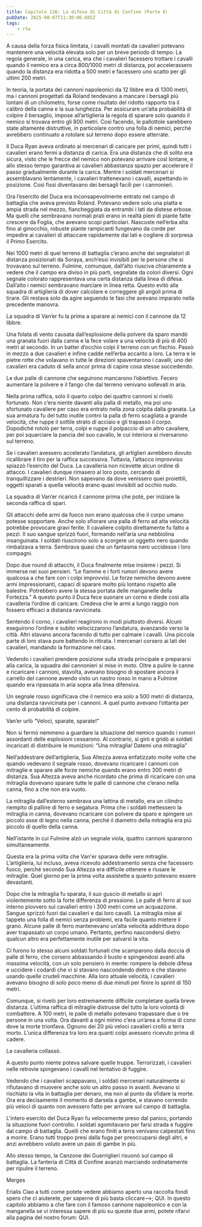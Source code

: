 ```yaml
---
title: Capitolo 116: La difesa di Città di Confine (Parte Ⅱ)
pubDate: 2025-08-07T11:30:06.685Z
tags:
    - rtw
---
```











A causa della forza fisica limitata, i cavalli montati da cavalieri potevano mantenere una velocità elevata solo per un breve periodo di tempo. La regola generale, in una carica, era che i cavalieri facessero trottare i cavalli quando il nemico era a circa 800/1000 metri di distanza, poi accelerassero quando la distanza era ridotta a 500 metri e facessero uno scatto per gli ultimi 200 metri.


In teoria, la portata dei cannoni napoleonici da 12 libbre era di 1300 metri, ma i cannoni progettati da Roland tendevano a mancare i bersagli più lontani di un chilometro, forse come risultato del ridotto rapporto tra il calibro della canna e la sua lunghezza. Per assicurare un’alta probabilità di colpire il bersaglio, impose all’artiglieria la regola di sparare solo quando il nemico si trovava entro gli 800 metri. Così facendo, le pallottole sarebbero state altamente distruttive, in particolare contro una folla di nemici, perché avrebbero continuato a rotolare sul terreno dopo essere atterrate.


Il Duca Ryan aveva ordinato ai mercenari di caricare per primi, quindi tutti i cavalieri erano fermi a distanza di carica. Era una distanza che di solito era sicura, visto che le frecce del nemico non potevano arrivare così lontane, e allo stesso tempo garantiva ai cavalieri abbastanza spazio per accelerare il passo gradualmente durante la carica. Mentre i soldati mercenari si assemblavano lentamente, i cavalieri trattenevano i cavalli, aspettando in posizione. Così fissi diventavano dei bersagli facili per i cannonieri.


Ora l’esercito del Duca era inconsapevolmente entrato nel campo di battaglia che aveva previsto Roland. Potevano vedere solo una piatta e ampia strada nel mezzo, fiancheggiata da entrambi i lati da distese erbose. Ma quelli che sembravano normali prati erano in realtà pieni di piante fatte crescere da Foglia, che avevano scopi particolari. Nascoste nell’erba alta fino al ginocchio, robuste piante rampicanti fungevano da corde per impedire ai cavalieri di attaccare rapidamente dai lati e cogliere di sorpresa il Primo Esercito.


Nei 1000 metri di quel terreno di battaglia c’erano anche dei segnalatori di distanza posizionati da Soraya, anch’essi invisibili per le persone che si trovavano sul terreno. Fulmine, comunque, dall’alto riusciva chiaramente a vedere che il campo era diviso in più parti, segnalate da colori diversi. Ogni segnale colorato rappresentava una certa distanza dalla linea di difesa. Dall’alto i nemici sembravano marciare in linea retta. Questo evitò alla squadra di artiglieria di dover calcolare e correggere gli angoli prima di tirare. Gli restava solo da agire seguendo le fasi che avevano imparato nella precedente manovra.


La squadra di Van’er fu la prima a sparare ai nemici con il cannone da 12 libbre.


Una folata di vento causata dall’esplosione della polvere da sparo mandò una granata fuori dalla canna e la fece volare a una velocità di più di 400 metri al secondo. In un batter d’occhio colpì il terreno con un fischio. Passò in mezzo a due cavalieri e infine cadde nell’erba accanto a loro. La terra e le pietre rotte che volavano in tutte le direzioni spaventarono i cavalli; uno dei cavalieri era caduto di sella ancor prima di capire cosa stesse succedendo.


Le due palle di cannone che seguirono mancarono l’obiettivo. Fecero aumentare la polvere e il fango che dal terreno venivano sollevati in aria.


Nella prima raffica, solo il quarto colpo dei quattro cannoni si rivelò fortunato. Non c’era niente davanti alla palla di metallo, ma poi uno sfortunato cavaliere per caso era entrato nella zona colpita dalla granata. La sua armatura fu del tutto inutile contro la palla di ferro scagliata a grande velocità, che ruppe il sottile strato di acciaio e gli trapassò il corpo. Dopodiché rotolò per terra, colpì e ruppe il polpaccio di un altro cavaliere, per poi squarciare la pancia del suo cavallo, le cui interiora si riversarono sul terreno.


Se i cavalieri avessero accelerato l’andatura, gli artiglieri avrebbero dovuto ricalibrare il tiro per la raffica successiva. Tuttavia, l’attacco improvviso spiazzò l’esercito del Duca. La cavalleria non ricevette alcun ordine di attacco. I cavalieri dunque rimasero al loro posto, cercando di tranquillizzare i destrieri. Non sapevano da dove venissero quei proiettili, oggetti sparati a quella velocità erano quasi invisibili ad occhio nudo.


La squadra di Van’er ricaricò il cannone prima che poté, per iniziare la seconda raffica di spari.


Gli attacchi delle armi da fuoco non erano qualcosa che il corpo umano potesse sopportare. Anche solo sfiorare una palla di ferro ad alta velocità potrebbe provocare gravi ferite. Il cavaliere colpito direttamente fu fatto a pezzi. Il suo sangue sprizzò fuori, formando nell’aria una nebbiolina insanguinata. I soldati riuscirono solo a scorgere un oggetto nero quando rimbalzava a terra. Sembrava quasi che un fantasma nero uccidesse i loro compagni.


Dopo due round di attacchi, il Duca finalmente mise insieme i pezzi. Si immerse nei suoi pensieri. “Le fiamme e i forti rumori devono avere qualcosa a che fare con i colpi improvvisi. Le forze nemiche devono avere armi impressionanti, capaci di sparare molto più lontano rispetto alle balestre. Potrebbero avere la stessa portata delle manganelle della Fortezza.” A questo punto il Duca fece suonare un corno e diede così alla cavalleria l’ordine di caricare. Credeva che le armi a lungo raggio non fossero efficaci a distanza ravvicinata.


Sentendo il corno, i cavalieri reagirono in modi piuttosto diversi. Alcuni eseguirono l’ordine e subito velocizzarono l’andatura, avanzando verso la città. Altri stavano ancora facendo di tutto per calmare i cavalli. Una piccola parte di loro stava pure battendo in ritirata. I mercenari corsero ai lati dei cavalieri, mandando la formazione nel caos.


Vedendo i cavalieri prendere posizione sulla strada principale e prepararsi alla carica, la squadra dei cannonieri si mise in moto. Oltre a pulire le canne e ricaricare i cannoni, stavolta, avevano bisogno di spostare ancora il carrello del cannone avendo visto un nastro rosso in mano a Fulmine quando era ripassata in aria sopra alla linea difensiva.


Un segnale rosso significava che il nemico era solo a 500 metri di distanza, una distanza ravvicinata per i cannoni. A quel punto avevano l’ottanta per cento di probabilità di colpire.


Van’er urlò “Veloci, sparate, sparate!”


Non si fermò nemmeno a guardare la situazione del nemico quando i rumori assordanti delle esplosioni cessarono. Al contrario, si girò e gridò ai soldati incaricati di distribuire le munizioni: “Una mitraglia! Datemi una mitraglia”


Nell’addestrare dell’artiglieria, Sua Altezza aveva enfatizzato molte volte che quando vedevano il segnale rosso, dovevano ricaricare i cannoni con mitraglie e sparare alle forze nemiche quando erano entro 300 metri di distanza. Sua Altezza aveva anche ricordato che prima di ricaricare con una mitraglia dovevano sparare tutte le palle di cannone che c’erano nella canna, fino a che non era vuoto.


La mitraglia dall’esterno sembrava una lattina di metallo, era un cilindro riempito di palline di ferro e  segatura. Prima che i soldati mettessero la mitraglia in canna, dovevano ricaricare con polvere da sparo e spingere un piccolo asse di legno nella canna, perché il diametro della mitraglia era più piccolo di quello della canna.


Nell’istante in cui Fulmine alzò un segnale viola, quattro cannoni spararono simultaneamente.


Questa era la prima volta che Van'er sparava delle vere mitraglie. L’artiglieria, lui incluso, aveva ricevuto addestramento senza che facessero fuoco, perché secondo Sua Altezza era difficile ottenere e riusare le mitraglie. Quel giorno per la prima volta assistette a quanto potevano essere devastanti.


Dopo che la mitraglia fu sparata, il suo guscio di metallo si aprì violentemente sotto la forte differenza di pressione. Le palle di ferro al suo interno piovvero sui cavalieri entro i 300 metri come un acquazzone. Sangue sprizzò fuori dai cavalieri e dai loro cavalli. La mitraglia mise al tappeto una folla di nemici senza problemi, era facile quanto mietere il grano. Alcune palle di ferro mantenevano un’alta velocità addirittura dopo aver trapassato un corpo umano. Pertanto, perfino nascondersi dietro qualcun altro era perfettamente inutile per salvarsi la vita.


Ci furono lo stesso alcuni soldati fortunati che scamparono dalla doccia di palle di ferro, che corsero abbassando il busto e spingendosi avanti alla massima velocità, con un solo pensiero in mente: rompere la debole difesa e uccidere i codardi che vi si stavano nascondendo dietro e che stavano usando quelle crudeli macchine. Alla loro attuale velocità, i cavalieri avevano bisogno di solo poco meno di due minuti per finire lo sprint di 150 metri.


Comunque, si rivelò per loro estremamente difficile completare quella breve distanza. L’ultima raffica di mitraglie distrusse del tutto la loro volontà di combattere. A 100 metri, le palle di metallo potevano trapassare due o tre persone in una volta. Ora davanti a ogni mirino c’era un’area a forma di cono dove la morte trionfava. Ognuno dei 20 più veloci cavalieri crollò a terra morto. L’unica differenza tra loro era quanti colpi avessero ricevuto prima di cadere.


La cavalleria collassò.


A questo punto niente poteva salvare quelle truppe. Terrorizzati, i cavalieri nelle retrovie spingevano i cavalli nel tentativo di fuggire.


Vedendo che i cavalieri scappavano, i soldati mercenari naturalmente si rifiutavano di muovere anche solo un altro passo in avanti. Avevano sì rischiato la vita in battaglia per denaro, ma non al punto da sfidare la morte. Ora era decisamente il momento di darsela a gambe, e stavano correndo più veloci di quanto non avessero fatto per arrivare sul campo di battaglia.


L’intero esercito del Duca Ryan fu velocemente preso dal panico, portando la situazione fuori controllo. I soldati sgomitavano per farsi strada e fuggire dal campo di battaglia. Quelli che erano finiti a terra venivano calpestati fino a morire. Erano tutti troppo presi dalla fuga per preoccuparsi degli altri, e anzi avrebbero voluto avere un paio di gambe in più.


Allo stesso tempo, la Canzone dei Guerriglieri risuonò sul campo di battaglia. La fanteria di Città di Confine avanzò marciando ordinatamente per ripulire il terreno.






Merges






 Erialis Ciao a tutti come potete vedere abbiamo aperto una raccolta fondi spero che ci aiuterete, per saperne di più basta cliccare-->; QUI. In questo capitolo abbiamo a che fare con il famoso cannone napoleonico e con la manganella se vi interessa sapere di più su queste due armi, potete rifarvi alla pagina del nostro forum: QUI.
                                


                                



